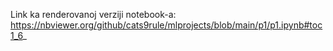Link ka renderovanoj verziji notebook-a: https://nbviewer.org/github/cats9rule/mlprojects/blob/main/p1/p1.ipynb#toc1_6_
